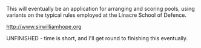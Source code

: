 This will eventually be an application for arranging and scoring pools, using variants on the typical rules employed at the Linacre School of Defence.

http://www.sirwilliamhope.org

UNFINISHED - time is short, and I'll get round to finishing this eventually.
